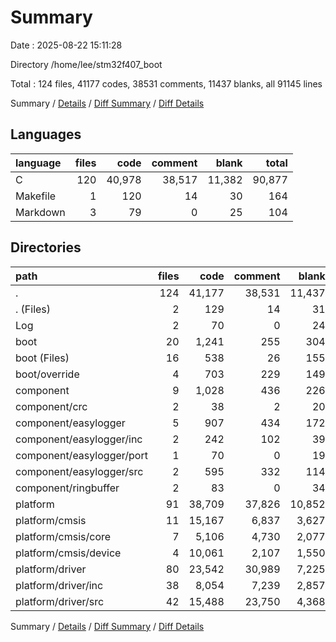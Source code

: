 # Summary

Date : 2025-08-22 15:11:28

Directory /home/lee/stm32f407_boot

Total : 124 files,  41177 codes, 38531 comments, 11437 blanks, all 91145 lines

Summary / [Details](details.md) / [Diff Summary](diff.md) / [Diff Details](diff-details.md)

## Languages
| language | files | code | comment | blank | total |
| :--- | ---: | ---: | ---: | ---: | ---: |
| C | 120 | 40,978 | 38,517 | 11,382 | 90,877 |
| Makefile | 1 | 120 | 14 | 30 | 164 |
| Markdown | 3 | 79 | 0 | 25 | 104 |

## Directories
| path | files | code | comment | blank | total |
| :--- | ---: | ---: | ---: | ---: | ---: |
| . | 124 | 41,177 | 38,531 | 11,437 | 91,145 |
| . (Files) | 2 | 129 | 14 | 31 | 174 |
| Log | 2 | 70 | 0 | 24 | 94 |
| boot | 20 | 1,241 | 255 | 304 | 1,800 |
| boot (Files) | 16 | 538 | 26 | 155 | 719 |
| boot/override | 4 | 703 | 229 | 149 | 1,081 |
| component | 9 | 1,028 | 436 | 226 | 1,690 |
| component/crc | 2 | 38 | 2 | 20 | 60 |
| component/easylogger | 5 | 907 | 434 | 172 | 1,513 |
| component/easylogger/inc | 2 | 242 | 102 | 39 | 383 |
| component/easylogger/port | 1 | 70 | 0 | 19 | 89 |
| component/easylogger/src | 2 | 595 | 332 | 114 | 1,041 |
| component/ringbuffer | 2 | 83 | 0 | 34 | 117 |
| platform | 91 | 38,709 | 37,826 | 10,852 | 87,387 |
| platform/cmsis | 11 | 15,167 | 6,837 | 3,627 | 25,631 |
| platform/cmsis/core | 7 | 5,106 | 4,730 | 2,077 | 11,913 |
| platform/cmsis/device | 4 | 10,061 | 2,107 | 1,550 | 13,718 |
| platform/driver | 80 | 23,542 | 30,989 | 7,225 | 61,756 |
| platform/driver/inc | 38 | 8,054 | 7,239 | 2,857 | 18,150 |
| platform/driver/src | 42 | 15,488 | 23,750 | 4,368 | 43,606 |

Summary / [Details](details.md) / [Diff Summary](diff.md) / [Diff Details](diff-details.md)
